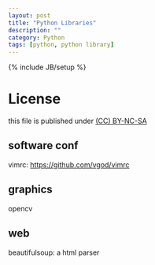 ```yaml
---
layout: post
title: "Python Libraries"
description: ""
category: Python
tags: [python, python library]
---
```

{% include JB/setup %}
# License
this file is published under [(CC) BY-NC-SA](http://creativecommons.org/licenses/by-nc-sa/3.0/)

## software conf
vimrc: https://github.com/vgod/vimrc

## graphics
opencv

## web
beautifulsoup: a html parser


